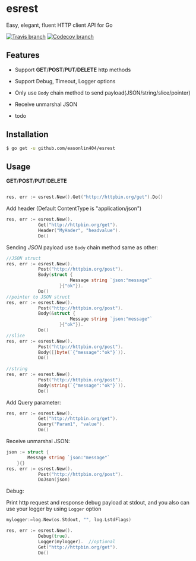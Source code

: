 # esrest 
Easy, elegant, fluent HTTP client API for Go

[![Travis branch](https://img.shields.io/travis/easonlin404/esrest/master.svg)](https://travis-ci.org/easonlin404/esrest)
[![Codecov branch](https://img.shields.io/codecov/c/github/easonlin404/esrest/master.svg)](https://codecov.io/gh/easonlin404/esrest)

## Features
* Support __GET__/__POST__/__PUT__/__DELETE__ http methods
* Support Debug, Timeout, Logger options
* Only use `Body` chain method to send payload(JSON/string/slice/pointer) 
* Receive unmarshal JSON

* todo

## Installation
```sh
$ go get -u github.com/easonlin404/esrest
```
## Usage

__GET__/__POST__/__PUT__/__DELETE__
```go

res, err := esrest.New().Get("http://httpbin.org/get").Do()

```
Add header (Default ContentType is "application/json")
``` go
res, err := esrest.New().
		    Get("http://httpbin.org/get").
		    Header("MyHader", "headvalue").
		    Do()
```

Sending _JSON_ payload use `Body` chain method same as other:
``` go
//JSON struct
res, err := esrest.New().
		    Post("http://httpbin.org/post").
		    Body(struct {
                 		Message string `json:"message"`
                 	}{"ok"}).
		    Do()
//pointer to JSON struct
res, err := esrest.New().
		    Post("http://httpbin.org/post").
		    Body(&struct {
                 		Message string `json:"message"`
                 	}{"ok"}).
		    Do()		    
//slice
res, err := esrest.New().
		    Post("http://httpbin.org/post").
		    Body([]byte(`{"message":"ok"}`)).
		    Do()
		    
//string
res, err := esrest.New().
		    Post("http://httpbin.org/post").
		    Body(string(`{"message":"ok"}`)).
		    Do()
```
Add Query parameter:
``` go
res, err := esrest.New().
		    Get("http://httpbin.org/get").
		    Query("Param1", "value").
		    Do()
```

Receive unmarshal JSON:
``` go
json := struct {
		Message string `json:"message"`
	}{}
res, err := esrest.New().
		    Post("http://httpbin.org/post").
		    DoJson(json)
```
Debug:

Print http request and response debug payload at stdout, and you also can use your logger by using `Logger` option
``` go
mylogger:=log.New(os.Stdout, "", log.LstdFlags)

res, err := esrest.New().
		    Debug(true).
		    Logger(mylogger).  //optional
		    Get("http://httpbin.org/get").
		    Do()
```